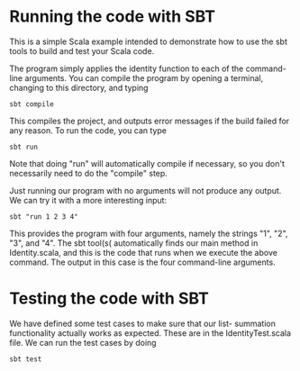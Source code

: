 # Running the code with SBT

This is a simple Scala example intended to demonstrate how to use
the sbt tools to build and test your Scala code.

The program simply applies the identity function to each of the
command-line arguments.
You can compile the program by opening a terminal, changing to this
directory, and typing 
```
sbt compile
```

This compiles the project, and outputs error messages if the build
failed for any reason.  To run the code, you can type
```
sbt run
```

Note that doing "run" will automatically compile if necessary, so
you don't necessarily need to do the "compile" step.

Just running our program with no arguments will not produce any
output.  We can try it with a more interesting input:
```
sbt "run 1 2 3 4"
```

This provides the program with four arguments, namely the strings
"1", "2", "3", and "4".  The sbt tool(s( automatically finds our
main method in Identity.scala, and this is the code that runs when
we execute the above command.  The output in this case is
the four command-line arguments.

# Testing the code with SBT

We have defined some test cases to make sure that our list-
summation functionality actually works as expected.  These are
in the IdentityTest.scala file.  We can run the test cases by doing
```
sbt test
```

